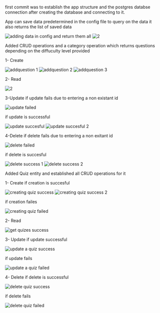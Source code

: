first commit was to establish the app structure and the postgres databse connection after creating the database and connecting to it.

App can save data predetermined in the config file to query on the data 
it also returns the list of saved data 


![adding data in config and return them all](https://github.com/MohamedTaha15/quizapp/assets/91467334/4188c709-ac42-41b5-9680-e5257316c304)
![2](https://github.com/MohamedTaha15/quizapp/assets/91467334/b4f4a639-04c0-496b-b782-8bc47269738b)



Added CRUD operations and a category operation which returns questions depending on the diffuculty level provided 

1- Create 


![addquestion 1](https://github.com/MohamedTaha15/quizapp/assets/91467334/c7a15a0a-4696-4732-81f4-c8168083bfc5)
![addquestion 2](https://github.com/MohamedTaha15/quizapp/assets/91467334/a50fec14-85e0-488a-bcc5-d4a74853f46c)
![addquestion 3](https://github.com/MohamedTaha15/quizapp/assets/91467334/d7595be3-8899-4f91-b7b2-127ceb2c7181)



2- Read 


![2](https://github.com/MohamedTaha15/quizapp/assets/91467334/318353c8-cb20-4172-a44f-42c84bde3c12)



3-Update 
  if update fails due to entering a non existant id 

  
  ![update failed](https://github.com/MohamedTaha15/quizapp/assets/91467334/d6248149-c845-4177-b265-bf353c38bcad)

  if update is successful 

  
  ![update succesful ](https://github.com/MohamedTaha15/quizapp/assets/91467334/055173cd-ae0a-49b1-84a5-ee070a398455)
  ![update succesful 2](https://github.com/MohamedTaha15/quizapp/assets/91467334/e775006b-58cd-4d59-b89a-a60f5bf24b73)

4-Delete 
  if delete fails due to entering a non exitant id 

  
  ![delete failed](https://github.com/MohamedTaha15/quizapp/assets/91467334/f361e399-1a17-4534-aaf0-86bf73409ed5)

  if delete is succesful 

  
  ![delete success 1](https://github.com/MohamedTaha15/quizapp/assets/91467334/0005b039-9945-4ee1-b0f2-8c3c3dad9e56)
  ![delete success 2](https://github.com/MohamedTaha15/quizapp/assets/91467334/3dfd1703-cf37-48b6-a376-da84202f402a)



Added Quiz entity and established all CRUD operations for it

1- Create 
  if creation is succesful 

  
  ![creating quiz success](https://github.com/MohamedTaha15/quizapp/assets/91467334/db9a6a9b-5b71-4d67-8602-1015d496254f)
  ![creating quiz success 2](https://github.com/MohamedTaha15/quizapp/assets/91467334/ac2041b3-4b12-4c9e-9755-44e70bed5a41)


  if creation failes


  ![creating quiz failed](https://github.com/MohamedTaha15/quizapp/assets/91467334/5cbc72e0-dcc6-430f-a8ea-99ad2e055dcc)



2- Read 


![get quizes success](https://github.com/MohamedTaha15/quizapp/assets/91467334/9bde8c0e-9c75-48dd-af3d-75686dfaf682)


3- Update
  if update successful


  ![update a quiz success](https://github.com/MohamedTaha15/quizapp/assets/91467334/0edc2e45-90c1-4b9d-b87f-3bf0359dd4b9)


  if update fails


  ![update a quiz failed](https://github.com/MohamedTaha15/quizapp/assets/91467334/c2e3c617-64e1-48c2-918f-7088d982969c)



4- Delete 
  if delete is successful 


  ![delete quiz success](https://github.com/MohamedTaha15/quizapp/assets/91467334/56dbba15-84fb-4f13-b3cd-e19a68395a94)


  if delete fails


  ![delete quiz failed](https://github.com/MohamedTaha15/quizapp/assets/91467334/fa9bf64c-bb96-409b-bfcd-99c1b6650f3b)



